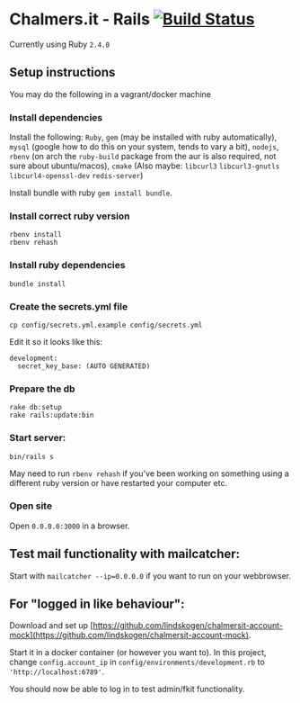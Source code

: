 # Chalmers.it - Rails [![Build Status](https://travis-ci.org/cthit/chalmersit-rails.svg?branch=develop)](https://travis-ci.org/cthit/chalmersit-rails)

Currently using Ruby `2.4.0`

## Setup instructions

You may do the following in a vagrant/docker machine

### Install dependencies
Install the following: `Ruby`, `gem` (may be installed with ruby automatically), `mysql` (google how to do this on your system, tends to vary a bit), `nodejs`, `rbenv` (on arch the `ruby-build` package from the aur is also required, not sure about ubuntu/macos), `cmake`
(Also maybe: `libcurl3` `libcurl3-gnutls` `libcurl4-openssl-dev` `redis-server`)

Install bundle with ruby `gem install bundle`.

### Install correct ruby version
```
rbenv install
rbenv rehash
```

### Install ruby dependencies
`bundle install`


### Create the secrets.yml file
`cp config/secrets.yml.example config/secrets.yml`

Edit it so it looks like this:
```
development:
  secret_key_base: (AUTO GENERATED)
```

### Prepare the db
```
rake db:setup
rake rails:update:bin
```

### Start server:
`bin/rails s`

May need to run `rbenv rehash` if you've been working on something using a different ruby version or have restarted your computer etc.

### Open site
Open `0.0.0.0:3000` in a browser.

## Test mail functionality with mailcatcher:
Start with `mailcatcher --ip=0.0.0.0` if you want to run on your webbrowser.

## For "logged in like behaviour":
Download and set up [https://github.com/lindskogen/chalmersit-account-mock](https://github.com/lindskogen/chalmersit-account-mock).

Start it in a docker container (or however you want to). In this project, change `config.account_ip` in `config/environments/development.rb` to `'http://localhost:6789'`.

You should now be able to log in to test admin/fkit functionality.
